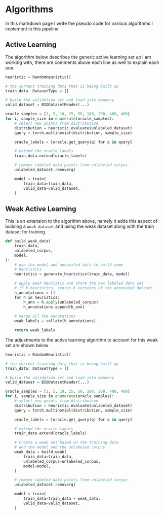 # Algorithms

In this markdown page I write the pseudo code for various algorithms I implement in this pipeline

## Active Learning

The algorithm below describes the generic active learning set up I am working with, there are comments
above each line as well to explain each one.

```python
heuristic = RandomHeuristic()

# the current training data that is being built up
train_data: DatasetType = []

# build the validation set and load into memoery
valid_dataset = BIODatasetReader(...)

oracle_samples = [1, 5, 10, 25, 50, 100, 200, 400, 400]
for i, sample_size in enumerate(oracle_samples):
    # select new points from distribution
    distribution = heuristic.evaluate(unlabeled_dataset)
    query = torch.multinomial(distribution, sample_size)

    oracle_labels = [oracle.get_query(q) for q in query]

    # extend the oracle labels
    train_data.extend(oracle_labels)

    # remove labeled data points from unlabeled corpus
    unlabeled_dataset.remove(q)

    model = train(
        train_data=train_data,
        valid_data=valid_dataset,
    )
```

## Weak Active Learning

This is an extension to the algorithm above, namely it adds this aspect of building a `weak dataset` and using the 
weak dataset along with the train dataset for training.

```python
def build_weak_data(
    train_data,
    unlabeled_corpus,
    model,
):
    # use the model and annotated data to build some
    # heuristics
    heuristics = generate_heuristics(train_data, model)

    # apply each heuristic and store the new labeled data set
    # if h heuristics, stores h versions of the annotated dataset
    h_annotations = []
    for h in heuristics:
        h_ann = h.apply(unlabeled_corpus)
        h_annotations.append(h_ann)
    
    # merge all the annotations
    weak_labels = collate(h_annotations)

    return weak_labels

```

The adjustments to the active learning algorithm to account for this weak set are shown below

```python
heuristic = RandomHeuristic()

# the current training data that is being built up
train_data: DatasetType = []

# build the validation set and load into memoery
valid_dataset = BIODatasetReader(...)

oracle_samples = [1, 5, 10, 25, 50, 100, 200, 400, 400]
for i, sample_size in enumerate(oracle_samples):
    # select new points from distribution
    distribution = heuristic.evaluate(unlabeled_dataset)
    query = torch.multinomial(distribution, sample_size)

    oracle_labels = [oracle.get_query(q) for q in query]

    # extend the oracle labels
    train_data.extend(oracle_labels)

    # Create a weak set based on the training data
    # and the model and the unlabeled corpus
    weak_data = build_weak(
        train_data=train_data,
        unlabeled_corpus=unlabeled_corpus,
        model=model,
    )

    # remove labeled data points from unlabeled corpus
    unlabeled_dataset.remove(q)

    model = train(
        train_data=train_data + weak_data,
        valid_data=valid_dataset,
    )
```